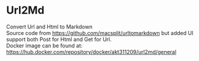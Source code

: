 # Url2Md
Convert Url and Html to Markdown \
Source code from https://github.com/macsplit/urltomarkdown but added UI support both Post for Html and Get for Url. \
Docker image can be found at: https://hub.docker.com/repository/docker/akt311209/url2md/general
